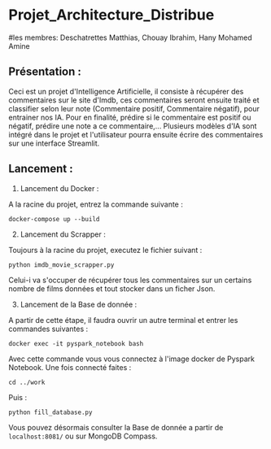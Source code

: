 # Projet_Architecture_Distribue
#les membres: Deschatrettes Matthias, Chouay Ibrahim, Hany Mohamed Amine

## Présentation :

Ceci est un projet d'Intelligence Artificielle, il consiste à récupérer des commentaires sur le site d'Imdb, ces commentaires seront ensuite traité et classifier selon leur note (Commentaire positif, Commentaire négatif), pour entrainer nos IA. Pour en finalité, prédire si le commentaire est positif ou négatif, prédire une note a ce commentaire,...
Plusieurs modèles d'IA sont intégré dans le projet et l'utilisateur pourra ensuite écrire des commentaires sur une interface Streamlit.

## Lancement :

1. Lancement du Docker :

A la racine du projet, entrez la commande suivante :

`docker-compose up --build`

2. Lancement du Scrapper :

Toujours à la racine du projet, executez le fichier suivant :

`python imdb_movie_scrapper.py`

Celui-i va s'occuper de récupérer tous les commentaires sur un certains nombre de films données et tout stocker dans un ficher Json.

3. Lancement de la Base de donnée :

A partir de cette étape, il faudra ouvrir un autre terminal et entrer les commandes suivantes :

`docker exec -it pyspark_notebook bash`

Avec cette commande vous vous connectez à l'image docker de Pyspark Notebook. Une fois connecté faites :

`cd ../work`

Puis :

`python fill_database.py`

Vous pouvez désormais consulter la Base de donnée a partir de `localhost:8081/` ou sur MongoDB Compass.
